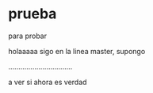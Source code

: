 # prueba
para probar

holaaaaa
sigo en la linea master, supongo

................................



a ver si ahora es verdad
